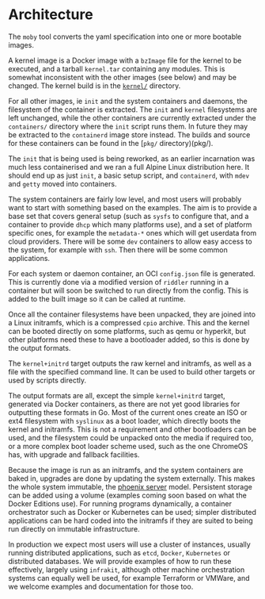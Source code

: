 # Architecture

The `moby` tool converts the yaml specification into one or more bootable images.

A kernel image is a Docker image with a `bzImage` file for the kernel to be executed,
and a tarball `kernel.tar` containing any modules. This is somewhat inconsistent with
the other images (see below) and may be changed. The kernel build is in the
[`kernel/`](../kernel/) directory.

For all other images, ie `init` and the system containers and daemons, the filesystem
of the container is extracted. The `init` and `kernel` filesystems are left unchanged,
while the other containers are currently extracted under the `containers/` directory
where the `init` script runs them. In future they may be extracted to the `containerd`
image store instead. The builds and source for these containers can be found in the
[`pkg/` directory)(pkg/).

The `init` that is being used is being reworked, as an earlier incarnation was much
less containerised and we ran a full Alpine Linux distribution here. It should end
up as just `init`, a basic setup script, and `containerd`, with `mdev` and `getty`
moved into containers.

The system containers are fairly low level, and most users will probably want to
start with something based on the examples. The aim is to provide a base set that
covers general setup (such as `sysfs` to configure that, and a container to provide
`dhcp` which many platforms use), and a set of platform specific ones, for example
the `metadata-*` ones which will get userdata from cloud providers. There will be
some `dev` containers to allow easy access to the system, for example with `ssh`.
Then there will be some common applications.

For each system or daemon container, an OCI `config.json` file is generated. This is
currently done via a modified version of `riddler` running in a container but will
soon be switched to run directly from the config. This is added to the built image
so it can be called at runtime.

Once all the container filesystems have been unpacked, they are joined into a Linux
initramfs, which is a compressed `cpio` archive. This and the kernel can be booted
directly on some platforms, such as qemu or hyperkit, but other platforms need these
to have a bootloader added, so this is done by the output formats.

The `kernel+initrd` target outputs the raw kernel and initramfs, as well as a file
with the specified command line. It can be used to build other targets or used by
scripts directly.

The output formats are all, except the simple `kernel+initrd` target, generated via
Docker containers, as there are not yet good libraries for outputting these formats
in Go. Most of the current ones create an ISO or ext4 filesystem with `syslinux`
as a boot loader, which directly boots the kernel and initramfs. This is not a requirement
and other bootloaders can be used, and the filesystem could be unpacked onto the
media if required too, or a more complex boot loader scheme used, such as the one
ChromeOS has, with upgrade and fallback facilities.

Because the image is run as an initramfs, and the system containers are
baked in, upgrades are done by updating the system externally. This makes the whole
system immutable, the [phoenix server](https://martinfowler.com/bliki/ImmutableServer.html)
model. Persistent storage can be added using a volume (examples coming soon based on
what the Docker Editions use). For running programs dynamically, a container
orchestrator such as Docker or Kubernetes can be used; simpler distributed applications
can be hard coded into the initramfs if they are suited to being run directly on
immutable infrastructure.

In production we expect most users will use a cluster of instances, usually running
distributed applications, such as `etcd`, `Docker`, `Kubernetes` or distributed
databases. We will provide examples of how to run these effectively, largely using
`infrakit`, although other machine orchestration systems can equally well be used,
for example Terraform or VMWare, and we welcome examples and documentation for those
too.
